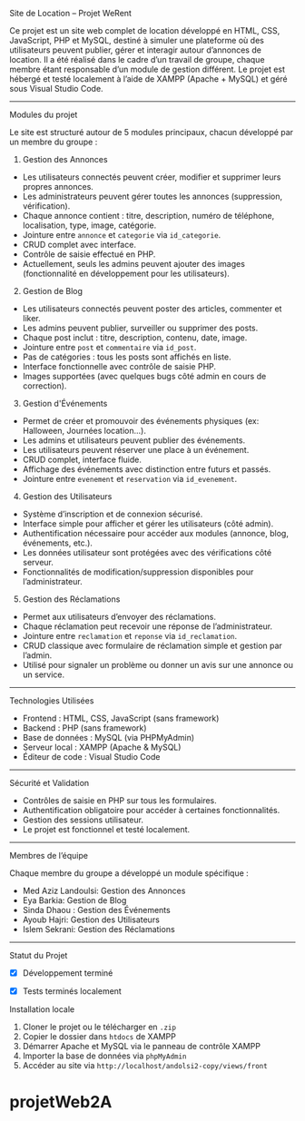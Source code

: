 Site de Location – Projet WeRent

Ce projet est un site web complet de location développé en HTML, CSS, JavaScript, PHP et MySQL, destiné à simuler une plateforme où des utilisateurs peuvent publier, gérer et interagir autour d’annonces de location. Il a été réalisé dans le cadre d’un travail de groupe, chaque membre étant responsable d’un module de gestion différent. Le projet est hébergé et testé localement à l’aide de XAMPP (Apache + MySQL) et géré sous Visual Studio Code.

---

Modules du projet

Le site est structuré autour de 5 modules principaux, chacun développé par un membre du groupe :

1. Gestion des Annonces
- Les utilisateurs connectés peuvent créer, modifier et supprimer leurs propres annonces.
- Les administrateurs peuvent gérer toutes les annonces (suppression, vérification).
- Chaque annonce contient : titre, description, numéro de téléphone, localisation, type, image, catégorie.
- Jointure entre `annonce` et `categorie` via `id_categorie`.
- CRUD complet avec interface.
- Contrôle de saisie effectué en PHP.
- Actuellement, seuls les admins peuvent ajouter des images (fonctionnalité en développement pour les utilisateurs).

2. Gestion de Blog
- Les utilisateurs connectés peuvent poster des articles, commenter et liker.
- Les admins peuvent publier, surveiller ou supprimer des posts.
- Chaque post inclut : titre, description, contenu, date, image.
- Jointure entre `post` et `commentaire` via `id_post`.
- Pas de catégories : tous les posts sont affichés en liste.
- Interface fonctionnelle avec contrôle de saisie PHP.
- Images supportées (avec quelques bugs côté admin en cours de correction).

 3. Gestion d'Événements
- Permet de créer et promouvoir des événements physiques (ex: Halloween, Journées location...).
- Les admins et utilisateurs peuvent publier des événements.
- Les utilisateurs peuvent réserver une place à un événement.
- CRUD complet, interface fluide.
- Affichage des événements avec distinction entre futurs et passés.
- Jointure entre `evenement` et `reservation` via `id_evenement`.

4. Gestion des Utilisateurs
- Système d’inscription et de connexion sécurisé.
- Interface simple pour afficher et gérer les utilisateurs (côté admin).
- Authentification nécessaire pour accéder aux modules (annonce, blog, événements, etc.).
- Les données utilisateur sont protégées avec des vérifications côté serveur.
- Fonctionnalités de modification/suppression disponibles pour l’administrateur.

 5. Gestion des Réclamations
- Permet aux utilisateurs d’envoyer des réclamations.
- Chaque réclamation peut recevoir une réponse de l’administrateur.
- Jointure entre `reclamation` et `reponse` via `id_reclamation`.
- CRUD classique avec formulaire de réclamation simple et gestion par l’admin.
- Utilisé pour signaler un problème ou donner un avis sur une annonce ou un service.

---

Technologies Utilisées

- Frontend : HTML, CSS, JavaScript (sans framework)
- Backend : PHP (sans framework)
- Base de données : MySQL (via PHPMyAdmin)
- Serveur local : XAMPP (Apache & MySQL)
- Éditeur de code : Visual Studio Code

---

Sécurité et Validation

- Contrôles de saisie en PHP sur tous les formulaires.
- Authentification obligatoire pour accéder à certaines fonctionnalités.
- Gestion des sessions utilisateur.
- Le projet est fonctionnel et testé localement.

---

Membres de l’équipe

Chaque membre du groupe a développé un module spécifique :

- Med Aziz Landoulsi: Gestion des Annonces  
- Eya Barkia: Gestion de Blog  
- Sinda Dhaou : Gestion des Événements  
- Ayoub Hajri: Gestion des Utilisateurs  
- Islem Sekrani: Gestion des Réclamations


---

Statut du Projet

- [x] Développement terminé
- [x] Tests terminés localement



Installation locale

1. Cloner le projet ou le télécharger en `.zip`
2. Copier le dossier dans `htdocs` de XAMPP
3. Démarrer Apache et MySQL via le panneau de contrôle XAMPP
4. Importer la base de données via `phpMyAdmin`
5. Accéder au site via `http://localhost/andolsi2-copy/views/front`


# projetWeb2A
